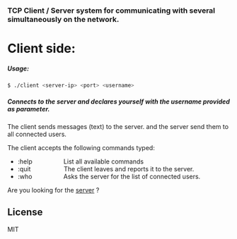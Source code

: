 ### TCP Client / Server system for communicating with several simultaneously on the network.


# Client side: 

##### Usage:

```sh
$ ./client <server-ip> <port> <username>
```

##### Connects to the server and declares yourself with the username provided as parameter.


  The client sends messages (text) to the server. and the server send them to all connected users.
  
  The client accepts the following commands typed:

- :help&nbsp;&nbsp;&nbsp;&nbsp;&nbsp;&nbsp;&nbsp;&nbsp;&nbsp;&nbsp;&nbsp;&nbsp;&nbsp;&nbsp;&nbsp;&nbsp;&nbsp;&nbsp;List all available commands
- :quit&nbsp;&nbsp;&nbsp;&nbsp;&nbsp;&nbsp;&nbsp;&nbsp;&nbsp;&nbsp;&nbsp;&nbsp;&nbsp;&nbsp;&nbsp;&nbsp;&nbsp;&nbsp;&nbsp;The client leaves and reports it to the server.
- :who&nbsp;&nbsp;&nbsp;&nbsp;&nbsp;&nbsp;&nbsp;&nbsp;&nbsp;&nbsp;&nbsp;&nbsp;&nbsp;&nbsp;&nbsp;&nbsp;&nbsp;&nbsp;Asks the server for the list of connected users.


Are you looking for the [server] ?

License
----

MIT


   [server]: <https://github.com/osmankh/tcpserver>
